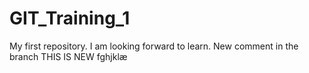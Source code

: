 # GIT_Training_1
My first repository.
I am looking forward to learn.
New comment in the branch
THIS IS NEW fghjklæ
